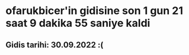 # ofarukbicer'in gidisine son 1 gun 21 saat 9 dakika 55 saniye kaldi

## Gidis tarihi: 30.09.2022 :(